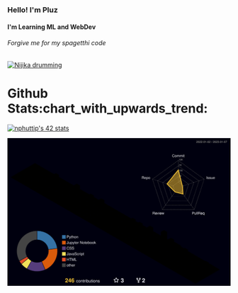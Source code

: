 

<h3>Hello! I'm Pluz</h3>

<h4>I'm Learning ML and WebDev </h4>

<h6> Forgive me for my spagetthi code</h6>
<p>
  <a href="https://youtu.be/3ijkvUYwJhU">
    <img width=300 height=300 src=https://media.tenor.com/0yAbWNOq4lkAAAAC/nijika-ijichi-ijichi-nijika.gif alt="Nijika drumming" />
  </a>
</p>

<h1>Github Stats:chart_with_upwards_trend:</h1>

<a href="https://github.com/JaeSeoKim/badge42"><img src="https://badge42.vercel.app/api/v2/cl9a1vfoe01040gkwzxgwkdv9/stats?cursusId=3&coalitionId=undefined" alt="nphuttip's 42 stats" /></a>

![](./profile-3d-contrib/profile-night-rainbow.svg)





